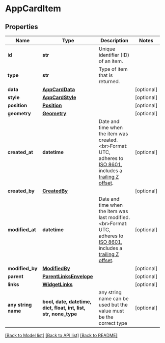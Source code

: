 # AppCardItem


## Properties
Name | Type | Description | Notes
------------ | ------------- | ------------- | -------------
**id** | **str** | Unique identifier (ID) of an item. | 
**type** | **str** | Type of item that is returned. | 
**data** | [**AppCardData**](AppCardData.md) |  | [optional] 
**style** | [**AppCardStyle**](AppCardStyle.md) |  | [optional] 
**position** | [**Position**](Position.md) |  | [optional] 
**geometry** | [**Geometry**](Geometry.md) |  | [optional] 
**created_at** | **datetime** | Date and time when the item was created. &lt;br&gt;Format: UTC, adheres to [ISO 8601](https://en.wikipedia.org/wiki/ISO_8601), includes a [trailing Z offset](https://en.wikipedia.org/wiki/ISO_8601#Coordinated_Universal_Time_(UTC)). | [optional] 
**created_by** | [**CreatedBy**](CreatedBy.md) |  | [optional] 
**modified_at** | **datetime** | Date and time when the item was last modified. &lt;br&gt;Format: UTC, adheres to [ISO 8601](https://en.wikipedia.org/wiki/ISO_8601), includes a [trailing Z offset](https://en.wikipedia.org/wiki/ISO_8601#Coordinated_Universal_Time_(UTC)). | [optional] 
**modified_by** | [**ModifiedBy**](ModifiedBy.md) |  | [optional] 
**parent** | [**ParentLinksEnvelope**](ParentLinksEnvelope.md) |  | [optional] 
**links** | [**WidgetLinks**](WidgetLinks.md) |  | [optional] 
**any string name** | **bool, date, datetime, dict, float, int, list, str, none_type** | any string name can be used but the value must be the correct type | [optional]

[[Back to Model list]](../README.md#documentation-for-models) [[Back to API list]](../README.md#documentation-for-api-endpoints) [[Back to README]](../README.md)



